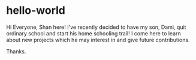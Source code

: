 # hello-world
Hi Everyone, Shan here!
I've recently decided to have my son, Dami, quit ordinary school and start his home schooling trail!
I come here to learn about new projects which he may interest in and give future contributions.

Thanks.
